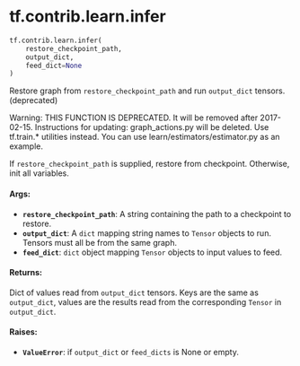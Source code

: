 <div itemscope itemtype="http://developers.google.com/ReferenceObject">
<meta itemprop="name" content="tf.contrib.learn.infer" />
<meta itemprop="path" content="Stable" />
</div>

# tf.contrib.learn.infer

``` python
tf.contrib.learn.infer(
    restore_checkpoint_path,
    output_dict,
    feed_dict=None
)
```

Restore graph from `restore_checkpoint_path` and run `output_dict` tensors. (deprecated)

Warning: THIS FUNCTION IS DEPRECATED. It will be removed after 2017-02-15.
Instructions for updating:
graph_actions.py will be deleted. Use tf.train.* utilities instead. You can use learn/estimators/estimator.py as an example.

If `restore_checkpoint_path` is supplied, restore from checkpoint. Otherwise,
init all variables.

#### Args:

* <b>`restore_checkpoint_path`</b>: A string containing the path to a checkpoint to
    restore.
* <b>`output_dict`</b>: A `dict` mapping string names to `Tensor` objects to run.
    Tensors must all be from the same graph.
* <b>`feed_dict`</b>: `dict` object mapping `Tensor` objects to input values to feed.


#### Returns:

Dict of values read from `output_dict` tensors. Keys are the same as
`output_dict`, values are the results read from the corresponding `Tensor`
in `output_dict`.


#### Raises:

* <b>`ValueError`</b>: if `output_dict` or `feed_dicts` is None or empty.